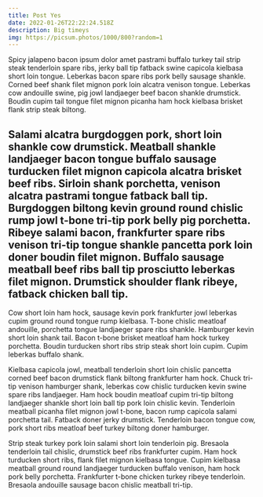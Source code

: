 ```yaml
---
title: Post Yes
date: 2022-01-26T22:22:24.518Z
description: Big timeys
img: https://picsum.photos/1000/800?random=1
---
```

Spicy jalapeno bacon ipsum dolor amet pastrami buffalo turkey tail strip steak tenderloin spare ribs, jerky ball tip fatback swine capicola kielbasa short loin tongue. Leberkas bacon spare ribs pork belly sausage shankle. Corned beef shank filet mignon pork loin alcatra venison tongue. Leberkas cow andouille swine, pig jowl landjaeger beef bacon shankle drumstick. Boudin cupim tail tongue filet mignon picanha ham hock kielbasa brisket flank strip steak biltong.

<h2 class="display-1">Salami alcatra burgdoggen pork, short loin shankle cow drumstick. Meatball shankle landjaeger bacon tongue buffalo sausage turducken filet mignon capicola alcatra brisket beef ribs. Sirloin shank porchetta, venison alcatra pastrami tongue fatback ball tip. Burgdoggen biltong kevin ground round chislic rump jowl t-bone tri-tip pork belly pig porchetta. Ribeye salami bacon, frankfurter spare ribs venison tri-tip tongue shankle pancetta pork loin doner boudin filet mignon. Buffalo sausage meatball beef ribs ball tip prosciutto leberkas filet mignon. Drumstick shoulder flank ribeye, fatback chicken ball tip.</h2>

Cow short loin ham hock, sausage kevin pork frankfurter jowl leberkas cupim ground round tongue rump kielbasa. T-bone chislic meatloaf andouille, porchetta tongue landjaeger spare ribs shankle. Hamburger kevin short loin shank tail. Bacon t-bone brisket meatloaf ham hock turkey porchetta. Boudin turducken short ribs strip steak short loin cupim. Cupim leberkas buffalo shank.

Kielbasa capicola jowl, meatball tenderloin short loin chislic pancetta corned beef bacon drumstick flank biltong frankfurter ham hock. Chuck tri-tip venison hamburger shank, leberkas cow chislic turducken kevin swine spare ribs landjaeger. Ham hock boudin meatloaf cupim tri-tip biltong landjaeger shankle short loin ball tip pork loin chislic kevin. Tenderloin meatball picanha filet mignon jowl t-bone, bacon rump capicola salami porchetta tail. Fatback doner jerky drumstick. Tenderloin bacon tongue cow, pork short ribs meatloaf beef turkey biltong doner hamburger.

Strip steak turkey pork loin salami short loin tenderloin pig. Bresaola tenderloin tail chislic, drumstick beef ribs frankfurter cupim. Ham hock turducken short ribs, flank filet mignon kielbasa tongue. Cupim kielbasa meatball ground round landjaeger turducken buffalo venison, ham hock pork belly porchetta. Frankfurter t-bone chicken turkey ribeye tenderloin. Bresaola andouille sausage bacon chislic meatball tri-tip.